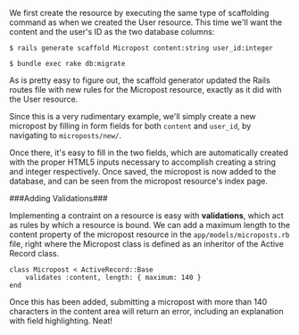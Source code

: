 We first create the resource by executing the same type of scaffolding command as when we created the User resource.  This time we'll want the content and the user's ID as the two database columns:

	$ rails generate scaffold Micropost content:string user_id:integer

	$ bundle exec rake db:migrate

As is pretty easy to figure out, the scaffold generator updated the Rails routes file with new rules for the Micropost resource, exactly as it did with the User resource.

Since this is a very rudimentary example, we'll simply create a new micropost by filling in form fields for both `content` and `user_id`, by navigating to `microposts/new/`.

Once there, it's easy to fill in the two fields, which are automatically created with the proper HTML5 inputs necessary to accomplish creating a string and integer respectively.  Once saved, the micropost is now added to the database, and can be seen from the micropost resource's index page.

###Adding Validations###

Implementing a contraint on a resource is easy with **validations**, which act as rules by which a resource is bound.  We can add a maximum length to the content property of the micropost resource in the `app/models/microposts.rb` file, right where the Micropost class is defined as an inheritor of the Active Record class.

	class Micropost < ActiveRecord::Base
		validates :content, length: { maximum: 140 }
	end

Once this has been added, submitting a micropost with more than 140 characters in the content area will return an error, including an explanation with field highlighting.  Neat!